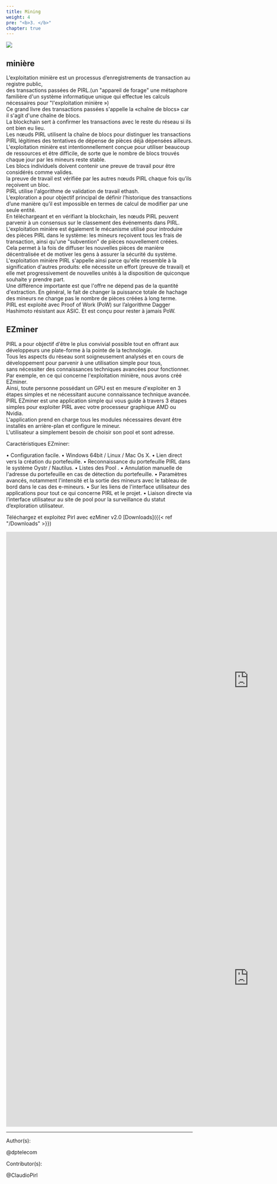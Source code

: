 ```yaml
---
title: Mining
weight: 4
pre: "<b>3. </b>"
chapter: true
---
```

![](/images_headers/Mining.png)


## minière


L’exploitation minière est un processus d’enregistrements de transaction au registre public,  
des transactions passées de PIRL.(un "appareil de forage" une métaphore familière d'un système informatique unique qui effectue les calculs nécessaires pour "l'exploitation minière »)  
Ce grand livre des transactions passées s'appelle la «chaîne de blocs» car il s'agit d'une chaîne de blocs.  
La blockchain sert à confirmer les transactions avec le reste du réseau si ils ont bien eu lieu.   
Les nœuds PIRL utilisent la chaîne de blocs pour distinguer les transactions PIRL légitimes des tentatives de dépense de pièces déjà dépensées ailleurs.  
L'exploitation minière est intentionnellement conçue pour utiliser beaucoup de ressources et être difficile, de sorte que le nombre de blocs trouvés chaque jour par les mineurs reste stable.  
Les blocs individuels doivent contenir une preuve de travail pour être considérés comme valides.  
la preuve de travail est vérifiée par les autres nœuds PIRL chaque fois qu’ils reçoivent un bloc.  
PIRL utilise l'algorithme de validation de travail ethash.  
L’exploration a pour objectif principal de définir l’historique des transactions d’une manière qu’il est impossible en termes de calcul de modifier par une seule entité.  
En téléchargeant et en vérifiant la blockchain, les nœuds PIRL peuvent parvenir à un consensus sur le classement des événements dans PIRL.  
L'exploitation minière est également le mécanisme utilisé pour introduire des pièces PIRL dans le système: les mineurs reçoivent tous les frais de transaction, ainsi qu'une "subvention" de pièces nouvellement créées.  
Cela permet à la fois de diffuser les nouvelles pièces de manière décentralisée et de motiver les gens à assurer la sécurité du système.  
L'exploitation minière PIRL s'appelle ainsi parce qu'elle ressemble à la signification d'autres produits: elle nécessite un effort (preuve de travail) et elle met progressivement de nouvelles unités à la disposition de quiconque souhaite y prendre part.  
Une différence importante est que l'offre ne dépend pas de la quantité d'extraction. En général, le fait de changer la puissance totale de hachage des mineurs ne change pas le nombre de pièces créées à long terme.  
PIRL est exploité avec Proof of Work (PoW) sur l’algorithme Dagger Hashimoto résistant aux ASIC. Et est conçu pour rester à jamais PoW.  


## EZminer

PIRL a pour objectif d'être le plus convivial possible tout en offrant aux développeurs une plate-forme à la pointe de la technologie.  
Tous les aspects du réseau sont soigneusement analysés et en cours de développement pour parvenir à une utilisation simple pour tous,  
sans nécessiter des connaissances techniques avancées pour fonctionner.  
Par exemple, en ce qui concerne l'exploitation minière, nous avons créé EZminer.  
Ainsi, toute personne possédant un GPU est en mesure d'exploiter en 3 étapes simples et ne nécessitant aucune connaissance technique avancée.  
PIRL EZminer est une application simple qui vous guide à travers 3 étapes simples pour exploiter PIRL avec votre processeur graphique AMD ou Nvidia.  
L'application prend en charge tous les modules nécessaires devant être installés en arrière-plan et configure le mineur.  
L'utilisateur a simplement besoin de choisir son pool et sont adresse.  

Caractéristiques EZminer:  


• Configuration facile.
• Windows 64bit / Linux / Mac Os X.
• Lien direct vers la création du portefeuille.
• Reconnaissance du portefeuille PIRL dans le système Oystr / Nautilus.
• Listes des Pool .
• Annulation manuelle de l'adresse du portefeuille en cas de détection du portefeuille.
• Paramètres avancés, notamment l'intensité et la sortie des mineurs avec le tableau de bord dans le cas des e-mineurs.
• Sur les liens de l'interface utilisateur des applications pour tout ce qui concerne PIRL et le projet.
• Liaison directe via l’interface utilisateur au site de pool pour la surveillance du statut d’exploration utilisateur.




Téléchargez et exploitez Pirl avec ezMiner v2.0 [Downloads]({{< ref "/Downloads" >}})







<iframe width="1309" height="802" src="https://www.youtube.com/embed/PhXsLhLuQE8" frameborder="0" allow="autoplay; encrypted-media" allowfullscreen></iframe>


<iframe width="1309" height="802" src="https://www.youtube.com/embed/N0M1ssDD6QI" frameborder="0" allow="autoplay; encrypted-media" allowfullscreen></iframe>


---
Author(s):

@dptelecom

Contributor(s):  

@ClaudioPirl  


